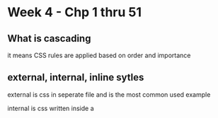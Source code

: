 # Week 4 - Chp 1 thru 51
## What is cascading
it means CSS rules are applied based on order and importance

## external, internal, inline sytles
external is css in seperate file and is the most common used
example <link rel="stylesheet" href="style.css">

internal is css written inside a <style> tag in the HTML 

inline is written directly in the element 
example <p style="color; red; ">Hello</p>

## CSS Ruleset
two types of rulesets:
Selector: in the HTML element you want to style 
Decleration: Inside curly braces {} 

Each decleration has a property such as a color and a value such as blue

Example 
p {
    color; red;
}

## Selectors
Id selector targets specific element with unique id
it uses the # symbol in css like #main-title {color: red;}
it should only be used once per page

the universal selector targets all elements
it is usefull for resetting styles

# specificity

Determines which CSS rule wins when there are multiple rules
More specific ones such as id's override general ones like classes or elements
inline styles are the most specific

## Inheritance
some properties such as font family and color are inherited from parent elements

# Chrome DevTool
Right click> inspect element.
Use styles to see what Css is applied andd what rules are overidden.

# DRY
Avoiding to repeat yourself in order to have a clean organized code
use classes to group common styles and reduce repetition
 # !important and why to avoid
 It forces a style to appyl, overriding everything else
it should be used only when necessary as it breaks the cascade. 
it breaks the natural order of styles 
other developers may not understand why a style isnt working unless they spot it

# colors

There are 4 different ways to write colors:
Color name: red, blue black 
Hex code:#000000, #ffffff
rgb: rgb(255,0,0) (RED GREEN BLACK)
hsl: hsl(o,100%,50%) (HUE SATURATION LIGHTNESS)

with VS code color picker you can choose colors visually and adjust trancparenct and see a preview before applying

good color contrast improves readability and accesibilty of the page 
low contrast= hard to read
coolors.com is great for contrast checking and palettes

# values and units

px: pixels are in fixed size they dont change based on user sertting or screens ize

rem: root em is relative to the root element and is good for concistency
1rem=font size of <html>

em:relative to the parent elements font size and is useful for spacing

ch:character unit- based on the width of the 0 character 
40ch=40 characters wide.

## vw and vh
vw is viewport width 1vw is 1% of the browser window widht
vh is vuewport height 1vh is 1% of the browser windows height 